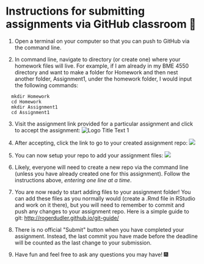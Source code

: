 # Instructions for submitting assignments via GitHub classroom :goat: 

1. Open a terminal on your computer so that you can push to GitHub via the command line.

2. In command line, navigate to directory (or create one) where your homework files will live. For example, if I am already in my BME 4550 directory and want to make a folder for Homework and then nest another folder, Assignment1, under the homework folder, I would input the following commands: 
```
  mkdir Homework
  cd Homework
  mkdir Assignment1
  cd Assignment1
```

 3. Visit the assignment link provided for a particular assignment and click to accept the assignment:
![](https://image.ibb.co/cQHqoU/accept.png "Logo Title Text 1")

4. After accepting, click the link to go to your created assignment repo:
![](https://image.ibb.co/jj8Khp/accepted.png)

5. You can now setup your repo to add your assignment files:
![](https://image.ibb.co/e78wTU/setup.png)

6. Likely, everyone will need to create a new repo via the command line (unless you have already created one for this assignment). Follow the instructions above, *entering one line at a time*. 

7. You are now ready to start adding files to your assignment folder! You can add these files as you normally would (create a .Rmd file in RStudio and work on it there), but you will need to remember to commit and push any changes to your assignment repo. Here is a simple guide to git: http://rogerdudler.github.io/git-guide/

8. There is no official "Submit" button when you have completed your assignment. Instead, the last commit you have made before the deadline will be counted as the last change to your submission. 

9. Have fun and feel free to ask any questions you may have! :fireworks:

